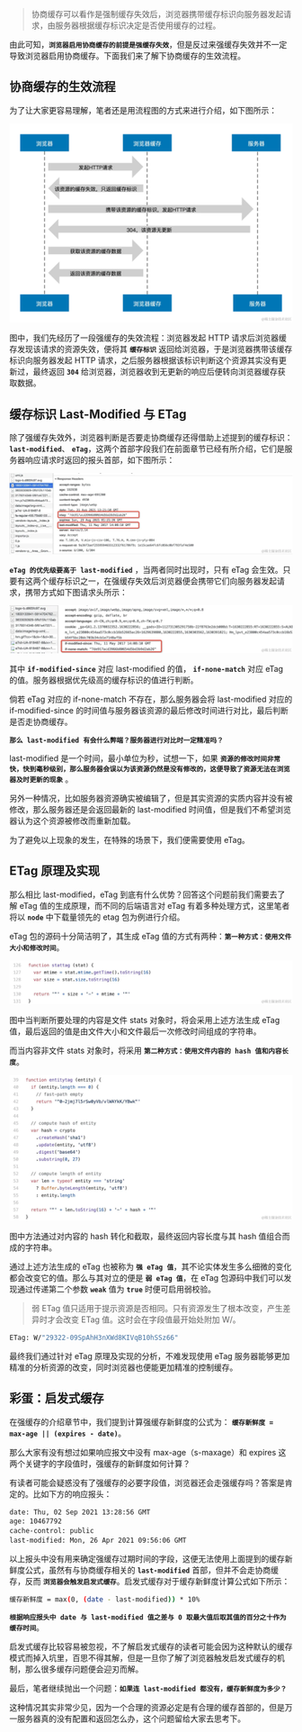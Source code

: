 >协商缓存可以看作是强制缓存失效后，浏览器携带缓存标识向服务器发起请求，由服务器根据缓存标识决定是否使用缓存的过程。

由此可知，**`浏览器启用协商缓存的前提是强缓存失效`**，但是反过来强缓存失效并不一定导致浏览器启用协商缓存。下面我们来了解下协商缓存的生效流程。



## 协商缓存的生效流程

为了让大家更容易理解，笔者还是用流程图的方式来进行介绍，如下图所示：

![](https://github.com/WqhForGitHub/juejin-book/blob/main/%E5%89%8D%E7%AB%AF%E7%BC%93%E5%AD%98%E6%8A%80%E6%9C%AF%E4%B8%8E%E6%96%B9%E6%A1%88%E8%A7%A3%E6%9E%90/static/5/1.png?raw=true)

图中，我们先经历了一段强缓存的失效流程：浏览器发起 HTTP 请求后浏览器缓存发现该请求的资源失效，便将其 **`缓存标识`** 返回给浏览器，于是浏览器携带该缓存标识向服务器发起 HTTP 请求，之后服务器根据该标识判断这个资源其实没有更新过，最终返回 **`304`** 给浏览器，浏览器收到无更新的响应后便转向浏览器缓存获取数据。



## 缓存标识 Last-Modified 与 ETag

除了强缓存失效外，浏览器判断是否要走协商缓存还得借助上述提到的缓存标识：**`last-modified`**、 **`eTag`**，这两个首部字段我们在前面章节已经有所介绍，它们是服务器响应请求时返回的报头首部，如下图所示：

![](https://github.com/WqhForGitHub/juejin-book/blob/main/%E5%89%8D%E7%AB%AF%E7%BC%93%E5%AD%98%E6%8A%80%E6%9C%AF%E4%B8%8E%E6%96%B9%E6%A1%88%E8%A7%A3%E6%9E%90/static/5/2.png?raw=true)

 **`eTag 的优先级要高于 last-modified`** ，当两者同时出现时，只有 eTag 会生效。只要有这两个缓存标识之一，在强缓存失效后浏览器便会携带它们向服务器发起请求，携带方式如下图请求头所示：

![](https://github.com/WqhForGitHub/juejin-book/blob/main/%E5%89%8D%E7%AB%AF%E7%BC%93%E5%AD%98%E6%8A%80%E6%9C%AF%E4%B8%8E%E6%96%B9%E6%A1%88%E8%A7%A3%E6%9E%90/static/5/3.png?raw=true)

其中 **`if-modified-since`** 对应 last-modified 的值， **`if-none-match`** 对应 eTag 的值。服务器根据优先级高的缓存标识的值进行判断。

倘若 eTag 对应的 if-none-match 不存在，那么服务器会将 last-modified 对应的 if-modified-since 的时间值与服务器该资源的最后修改时间进行对比，最后判断是否走协商缓存。

**`那么 last-modified 有会什么弊端？服务器进行对比时一定精准吗？`**

last-modified 是一个时间，最小单位为秒，试想一下，如果 **`资源的修改时间非常快，快到毫秒级别，那么服务器会误以为该资源仍然是没有修改的，这便导致了资源无法在浏览器及时更新的现象`** 。

另外一种情况，比如服务器资源确实被编辑了，但是其实资源的实质内容并没有被修改，那么服务器还是会返回最新的 last-modified 时间值，但是我们不希望浏览器认为这个资源被修改而重新加载。

为了避免以上现象的发生，在特殊的场景下，我们便需要使用 eTag。



## ETag 原理及实现

那么相比 last-modified，eTag 到底有什么优势？回答这个问题前我们需要去了解 eTag 值的生成原理，而不同的后端语言对 eTag 有着多种处理方式，这里笔者将以 **`node`** 中下载量领先的 etag 包为例进行介绍。

eTag 包的源码十分简洁明了，其生成 eTag 值的方式有两种：**`第一种方式：使用文件大小和修改时间`**。

![](https://github.com/WqhForGitHub/juejin-book/blob/main/%E5%89%8D%E7%AB%AF%E7%BC%93%E5%AD%98%E6%8A%80%E6%9C%AF%E4%B8%8E%E6%96%B9%E6%A1%88%E8%A7%A3%E6%9E%90/static/5/4.png?raw=true)

图中当判断所要处理的内容是文件 stats 对象时，将会采用上述方法生成 eTag 值，最后返回的值是由文件大小和文件最后一次修改时间组成的字符串。

而当内容非文件 stats 对象时，将采用 **`第二种方式：使用文件内容的 hash 值和内容长度`**。

![](https://github.com/WqhForGitHub/juejin-book/blob/main/%E5%89%8D%E7%AB%AF%E7%BC%93%E5%AD%98%E6%8A%80%E6%9C%AF%E4%B8%8E%E6%96%B9%E6%A1%88%E8%A7%A3%E6%9E%90/static/5/5.png?raw=true)

图中方法通过对内容的 hash 转化和截取，最终返回内容长度与其 hash 值组合而成的字符串。

通过上述方法生成的 eTag 也被称为 **`强 eTag 值`**，其不论实体发生多么细微的变化都会改变它的值。那么与其对立的便是 **`弱 eTag 值`**，在 eTag 包源码中我们可以发现通过传递第二个参数 **`weak`** 值为 **`true`** 时便可启用弱校验。

>弱 ETag 值只适用于提示资源是否相同。只有资源发生了根本改变，产生差异时才会改变 ETag 值。这时会在字段值最开始处附加 W/。

```bash
ETag: W/"29322-09SpAhH3nXWd8KIVqB10hSSz66"
```

最终我们通过针对 eTag 原理及实现的分析，不难发现使用 eTag 服务器能够更加精准的分析资源的改变，同时浏览器也便能更加精准的控制缓存。



## 彩蛋：启发式缓存

在强缓存的介绍章节中，我们提到计算强缓存新鲜度的公式为： **`缓存新鲜度 = max-age || (expires - date)`**。

那么大家有没有想过如果响应报文中没有 max-age（s-maxage）和 expires 这两个关键字的字段值时，强缓存的新鲜度如何计算？

有读者可能会疑惑没有了强缓存的必要字段值，浏览器还会走强缓存吗？答案是肯定的。比如下方的响应报头：

```bash
date: Thu, 02 Sep 2021 13:28:56 GMT
age: 10467792
cache-control: public
last-modified: Mon, 26 Apr 2021 09:56:06 GMT
```

以上报头中没有用来确定强缓存过期时间的字段，这便无法使用上面提到的缓存新鲜度公式，虽然有与协商缓存相关的 **`last-modified`** 首部，但并不会走协商缓存，反而 **`浏览器会触发启发式缓存`**。启发式缓存对于缓存新鲜度计算公式如下所示：

```bash
缓存新鲜度 = max(0, (date - last-modified)) * 10%
```

**`根据响应报头中 date 与 last-modified 值之差与 0 取最大值后取其值的百分之十作为缓存时间`**。

启发式缓存比较容易被忽视，不了解启发式缓存的读者可能会因为这种默认的缓存模式而掉入坑里，百思不得其解，但是一旦你了解了浏览器触发启发式缓存的机制，那么很多缓存问题便会迎刃而解。

最后，笔者继续抛出一个问题：**`如果连 last-modified 都没有，缓存新鲜度为多少？`**

这种情况其实非常少见，因为一个合理的资源必定是有合理的缓存首部的，但是万一服务器真的没有配置和返回怎么办，这个问题留给大家去思考下。